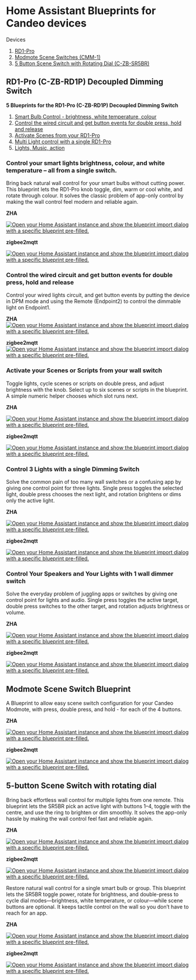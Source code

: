 
# Home Assistant Blueprints for Candeo devices #

Devices

1. [RD1-Pro](#rd1-pro-c-zb-rd1p-decoupled-dimming-switch)
2. [Modmote Scene Switches (CMM-1)](#modmote-scene-switch-blueprint)
3. [5 Button Scene Switch with Rotating Dial (C-ZB-SR5BR)](#5-button-scene-switch-with-rotating-dial)



## RD1-Pro (C-ZB-RD1P) Decoupled Dimming Switch ##

**5 Blueprints for the RD1-Pro (C-ZB-RD1P) Decoupled Dimming Switch**

1. [Smart Bulb Control - brightness, white temperature, colour](#control-your-smart-lights-brightness-colour-and-white-temperature--all-from-a-single-switch)
2. [Control the wired circuit and get button events for double press, hold and release](#control-the-wired-circuit-and-get-button-events-for-double-press-hold-and-release)
3. [Activate Scenes from your RD1-Pro](#activate-your-scenes-or-scripts-from-your-wall-switch)
4. [Multi Light control with a single RD1-Pro](#control-3-lights-with-a-single-dimming-switch)
5. [Lights, Music, action](#control-your-speakers-and-your-lights-with-1-wall-dimmer-switch)


### Control your smart lights brightness, colour, and white temperature – all from a single switch. ###

Bring back natural wall control for your smart bulbs without cutting power. This blueprint lets the RD1-Pro knob toggle, dim, warm or cool white, and rotate through colour. It solves the classic problem of app-only control by making the wall control feel modern and reliable again.

**ZHA**

[![Open your Home Assistant instance and show the blueprint import dialog with a specific blueprint pre-filled.](https://my.home-assistant.io/badges/blueprint_import.svg)](https://my.home-assistant.io/redirect/blueprint_import/?blueprint_url=https://github.com/candeosmart/homeassistant-blueprints/blob/main/candeo-blueprint-zha-RD1P-smart-bulb-colour-light-control.yaml)

**zigbee2mqtt**

[![Open your Home Assistant instance and show the blueprint import dialog with a specific blueprint pre-filled.](https://my.home-assistant.io/badges/blueprint_import.svg)](https://my.home-assistant.io/redirect/blueprint_import/?blueprint_url=https://github.com/candeosmart/homeassistant-blueprints/blob/main/candeo-blueprint-zigbee2mqtt-RD1P-smart-bulb-colour-light-control.yaml)



### Control the wired circuit and get button events for double press, hold and release ###

Control your wired lights circuit, and get button events by putting the device in DPM mode and using the Remote (Endpoint2) to control the dimmable light on Endpoint1.

**ZHA**
[![Open your Home Assistant instance and show the blueprint import dialog with a specific blueprint pre-filled.](https://my.home-assistant.io/badges/blueprint_import.svg)](https://my.home-assistant.io/redirect/blueprint_import/?blueprint_url=https://github.com/candeosmart/homeassistant-blueprints/blob/main/candeo-blueprint-zha-RD1P-wired-light-button-actions.yaml)


**zigbee2mqtt**
[![Open your Home Assistant instance and show the blueprint import dialog with a specific blueprint pre-filled.](https://my.home-assistant.io/badges/blueprint_import.svg)](https://my.home-assistant.io/redirect/blueprint_import/?blueprint_url=https://github.com/candeosmart/homeassistant-blueprints/blob/main/candeo-blueprint-zigbee2mqtt-RD1P-wired-light-button-actions.yaml)



### Activate your Scenes or Scripts from your wall switch ###

Toggle lights, cycle scenes or scripts on double press, and adjust brightness with the knob.  Select up to six scenes or scripts  in the blueprint. A simple numeric helper chooses which slot runs next.

**ZHA**

[![Open your Home Assistant instance and show the blueprint import dialog with a specific blueprint pre-filled.](https://my.home-assistant.io/badges/blueprint_import.svg)](https://my.home-assistant.io/redirect/blueprint_import/?blueprint_url=https://github.com/candeosmart/homeassistant-blueprints/blob/main/candeo-blueprint-zha-RD1P-scene-control.yaml)

**zigbee2mqtt**

[![Open your Home Assistant instance and show the blueprint import dialog with a specific blueprint pre-filled.](https://my.home-assistant.io/badges/blueprint_import.svg)](https://my.home-assistant.io/redirect/blueprint_import/?blueprint_url=https://github.com/candeosmart/homeassistant-blueprints/blob/main/candeo-blueprint-zigbee2mqtt-RD1P-scene-control.yaml)



### Control 3 Lights with a single Dimming Switch ###

Solve the common pain of too many wall switches or a confusing app by giving one control point for three lights. Single press toggles the selected light, double press chooses the next light, and rotation brightens or dims only the active light.

**ZHA**

[![Open your Home Assistant instance and show the blueprint import dialog with a specific blueprint pre-filled.](https://my.home-assistant.io/badges/blueprint_import.svg)](https://my.home-assistant.io/redirect/blueprint_import/?blueprint_url=https://github.com/candeosmart/homeassistant-blueprints/blob/main/candeo-blueprint-zha-RD1P-3-light-control-toggle-dimming.yaml)

**zigbee2mqtt**

[![Open your Home Assistant instance and show the blueprint import dialog with a specific blueprint pre-filled.](https://my.home-assistant.io/badges/blueprint_import.svg)](https://my.home-assistant.io/redirect/blueprint_import/?blueprint_url=https://github.com/candeosmart/homeassistant-blueprints/blob/main/candeo-blueprint-zigbee2mqtt-RD1P-3-light-control-toggle-dimming.yaml)



### Control Your Speakers and Your Lights with 1 wall dimmer switch ###

Solve the everyday problem of juggling apps or switches by giving one control point for lights and audio. Single press toggles the active target, double press switches to the other target, and rotation adjusts brightness or volume.

**ZHA**

[![Open your Home Assistant instance and show the blueprint import dialog with a specific blueprint pre-filled.](https://my.home-assistant.io/badges/blueprint_import.svg)](https://my.home-assistant.io/redirect/blueprint_import/?blueprint_url=https://github.com/candeosmart/homeassistant-blueprints/blob/main/candeo-blueprint-zha-RD1P-light-and-speaker-control.yaml)

**zigbee2mqtt**

[![Open your Home Assistant instance and show the blueprint import dialog with a specific blueprint pre-filled.](https://my.home-assistant.io/badges/blueprint_import.svg)](https://my.home-assistant.io/redirect/blueprint_import/?blueprint_url=https://github.com/candeosmart/homeassistant-blueprints/blob/main/candeo-blueprint-zigbee2mqtt-RD1P-light-and-speaker-control.yaml)






## Modmote Scene Switch Blueprint ##

A Blueprint to allow easy scene switch configuration for your Candeo Modmote, with press, double press, and hold - for each of the 4 buttons.

**ZHA**

[![Open your Home Assistant instance and show the blueprint import dialog with a specific blueprint pre-filled.](https://my.home-assistant.io/badges/blueprint_import.svg)](https://my.home-assistant.io/redirect/blueprint_import/?blueprint_url=https://github.com/candeosmart/homeassistant-blueprints/blob/main/candeo-modmote-blueprint-zha.yaml)


**zigbee2mqtt**

[![Open your Home Assistant instance and show the blueprint import dialog with a specific blueprint pre-filled.](https://my.home-assistant.io/badges/blueprint_import.svg)](https://my.home-assistant.io/redirect/blueprint_import/?blueprint_url=https://github.com/candeosmart/homeassistant-blueprints/blob/main/candeo-modmote-blueprint-zigbee2mqtt.yaml)



## 5-button Scene Switch with rotating dial ##

Bring back effortless wall control for multiple lights from one remote. This blueprint lets the SR5BR pick an active light with buttons 1–4, toggle with the centre, and use the ring to brighten or dim smoothly. It solves the app-only hassle by making the wall control feel fast and reliable again.

**ZHA**

[![Open your Home Assistant instance and show the blueprint import dialog with a specific blueprint pre-filled.](https://my.home-assistant.io/badges/blueprint_import.svg)](https://my.home-assistant.io/redirect/blueprint_import/?blueprint_url=https://github.com/candeosmart/homeassistant-blueprints/blob/main/candeo-blueprint-sr5br-ZHA-multi-light-control.yaml)

**zigbee2mqtt**

[![Open your Home Assistant instance and show the blueprint import dialog with a specific blueprint pre-filled.](https://my.home-assistant.io/badges/blueprint_import.svg)](https://my.home-assistant.io/redirect/blueprint_import/?blueprint_url=https://github.com/candeosmart/homeassistant-blueprints/blob/main/candeo-blueprint-sr5br-z2m-multi-light-control.yaml)


Restore natural wall control for a single smart bulb or group. This blueprint lets the SR5BR toggle power, rotate for brightness, and double-press to cycle dial modes—brightness, white temperature, or colour—while scene buttons are optional. It keeps tactile control on the wall so you don’t have to reach for an app.


**ZHA**

[![Open your Home Assistant instance and show the blueprint import dialog with a specific blueprint pre-filled.](https://my.home-assistant.io/badges/blueprint_import.svg)](https://my.home-assistant.io/redirect/blueprint_import/?blueprint_url=https://github.com/candeosmart/homeassistant-blueprints/blob/main/candeo-blueprint-sr5br-ZHA-smart-bulb-control.yaml)

**zigbee2mqtt**

[![Open your Home Assistant instance and show the blueprint import dialog with a specific blueprint pre-filled.](https://my.home-assistant.io/badges/blueprint_import.svg)](https://my.home-assistant.io/redirect/blueprint_import/?blueprint_url=https://github.com/candeosmart/homeassistant-blueprints/blob/main/candeo-blueprint-sr5br-z2m-smart-bulb-control.yaml)



